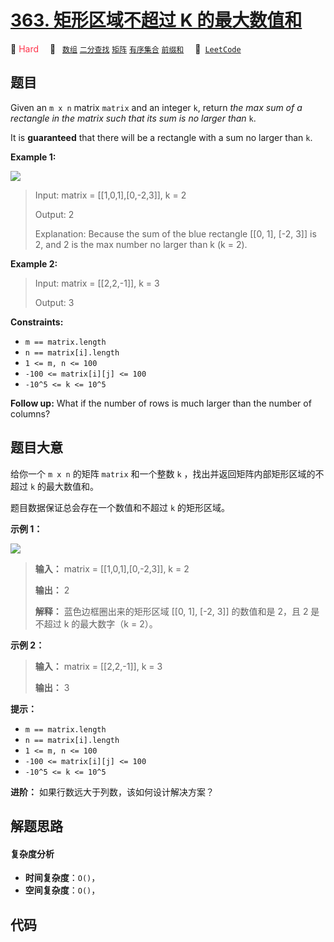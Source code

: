# [363. 矩形区域不超过 K 的最大数值和](https://leetcode.com/problems/max-sum-of-rectangle-no-larger-than-k)

🔴 <font color=#ff334b>Hard</font>&emsp; 🔖&ensp; [`数组`](/leetcode-js/outline/tag/array.md) [`二分查找`](/leetcode-js/outline/tag/binary-search.md) [`矩阵`](/leetcode-js/outline/tag/matrix.md) [`有序集合`](/leetcode-js/outline/tag/ordered-set.md) [`前缀和`](/leetcode-js/outline/tag/prefix-sum.md)&emsp; 🔗&ensp;[`LeetCode`](https://leetcode.com/problems/max-sum-of-rectangle-no-larger-than-k)

## 题目

Given an `m x n` matrix `matrix` and an integer `k`, return _the max sum of a
rectangle in the matrix such that its sum is no larger than_ `k`.

It is **guaranteed** that there will be a rectangle with a sum no larger than
`k`.



**Example 1:**

![](https://assets.leetcode.com/uploads/2021/03/18/sum-grid.jpg)

> Input: matrix = [[1,0,1],[0,-2,3]], k = 2
> 
> Output: 2
> 
> Explanation: Because the sum of the blue rectangle [[0, 1], [-2, 3]] is 2, and 2 is the max number no larger than k (k = 2).

**Example 2:**

> Input: matrix = [[2,2,-1]], k = 3
> 
> Output: 3

**Constraints:**

  * `m == matrix.length`
  * `n == matrix[i].length`
  * `1 <= m, n <= 100`
  * `-100 <= matrix[i][j] <= 100`
  * `-10^5 <= k <= 10^5`



**Follow up:** What if the number of rows is much larger than the number of
columns?


## 题目大意

给你一个 `m x n` 的矩阵 `matrix` 和一个整数 `k` ，找出并返回矩阵内部矩形区域的不超过 `k` 的最大数值和。

题目数据保证总会存在一个数值和不超过 `k` 的矩形区域。

**示例 1：**

![](https://assets.leetcode.com/uploads/2021/03/18/sum-grid.jpg)

> 
> 
> 
> 
> 
> **输入：** matrix = [[1,0,1],[0,-2,3]], k = 2
> 
> **输出：** 2
> 
> **解释：** 蓝色边框圈出来的矩形区域 [[0, 1], [-2, 3]] 的数值和是 2，且 2 是不超过 k 的最大数字（k = 2）。
> 
> 

**示例 2：**

> 
> 
> 
> 
> 
> **输入：** matrix = [[2,2,-1]], k = 3
> 
> **输出：** 3
> 
> 

**提示：**

  * `m == matrix.length`
  * `n == matrix[i].length`
  * `1 <= m, n <= 100`
  * `-100 <= matrix[i][j] <= 100`
  * `-10^5 <= k <= 10^5`

**进阶：** 如果行数远大于列数，该如何设计解决方案？


## 解题思路

#### 复杂度分析

- **时间复杂度**：`O()`，
- **空间复杂度**：`O()`，

## 代码

```javascript

```